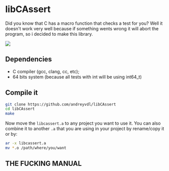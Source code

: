 # libCAssert

Did you know that C has a macro function that checks a test for you? Well it doesn't work very well because if something wents wrong it will abort the program, so i decided to make this library.

<img src="https://github.com/andreyvdl/libCAssert/assets/81233149/820a9c2b-2c5f-434b-992e-791c7140ac55">


## Dependencies

* C compiler (gcc, clang, cc, etc);
* 64 bits system (because all tests with int will be using int64_t)

## Compile it

```sh
git clone https://github.com/andreyvdl/libCAssert
cd libCAssert
make
```

Now move the `libcassert.a` to any project you want to use it.
You can also combine it to another `.a` that you are using in your project by rename/copy it or by:

```sh
ar -x libcassert.a
mv *.o /path/where/you/want
```

## THE FUCKING MANUAL


